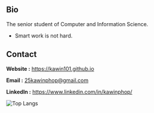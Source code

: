 ## Bio
The senior student of Computer and Information Science.
- Smart work is not hard.

## Contact

**Website :** https://kawin101.github.io

**Email :** 25kawinphop@gmail.com

**LinkedIn :** https://www.linkedin.com/in/kawinphop/

![Top Langs](https://github-readme-stats.vercel.app/api/top-langs/?username=kawin101&layout=compact)
